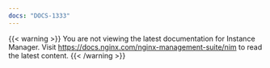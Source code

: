 ```yaml
---
docs: "DOCS-1333"
---
```


{{< warning >}}
You are not viewing the latest documentation for Instance Manager. Visit https://docs.nginx.com/nginx-management-suite/nim to read the latest content.
{{< /warning >}}